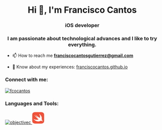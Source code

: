 <h1 align="center">Hi 👋, I'm Francisco Cantos</h1>
<h3 align="center">iOS developer</h3>
<h3 align="center">I am passionate about technological advances and I like to try everything.</h3>

- 📫 How to reach me **franciscocantosgutierrez@gmail.com**

- 📄 Know about my experiences: [franciscocantos.github.io](https://franciscocantos.github.io)

<h3 align="left">Connect with me:</h3>
<p align="left">
<a href="https://linkedin.com/in/fcocantos" target="blank"><img align="center" src="https://raw.githubusercontent.com/rahuldkjain/github-profile-readme-generator/master/src/images/icons/Social/linked-in-alt.svg" alt="fcocantos" height="30" width="40" /></a>
</p>

<h3 align="left">Languages and Tools:</h3>
<p align="left"> <a href="https://developer.apple.com/library/archive/documentation/Cocoa/Conceptual/ProgrammingWithObjectiveC/Introduction/Introduction.html" target="_blank" rel="noreferrer"> <img src="https://www.vectorlogo.zone/logos/apple_objectivec/apple_objectivec-icon.svg" alt="objectivec" width="40" height="40"/> </a> <a href="https://developer.apple.com/swift/" target="_blank" rel="noreferrer"> <img src="https://raw.githubusercontent.com/devicons/devicon/master/icons/swift/swift-original.svg" alt="swift" width="40" height="40"/> </a> </p>
